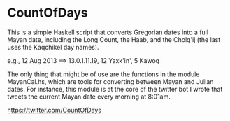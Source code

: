 CountOfDays
===========

This is a simple Haskell script that converts Gregorian dates into a full Mayan date, including the Long Count, the Haab, and the Cholq'ij (the last uses the Kaqchikel day names).

e.g., 12 Aug 2013 ==> 13.0.1.11.19, 12 Yaxk'in', 5 Kawoq

The only thing that might be of use are the functions in the module MayanCal.hs, which are tools for converting between Mayan and Julian dates. For instance, this module is at the core of the twitter bot I wrote that tweets the current Mayan date every morning at 8:01am.

https://twitter.com/CountOfDays